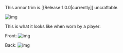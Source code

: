 
This armor trim is [[Release 1.0.0|currently]] uncraftable.

![img](https://i.imgur.com/OjUr8dO.png)

This is what it looks like when worn by a player:

Front:
![img](https://i.imgur.com/8jwgnlg.png)

Back:
![img](https://i.imgur.com/DaunCJO.png)